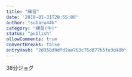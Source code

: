 ```yaml
---
title: "練習"
date: '2018-01-31T20:55:00'
author: "subaru44k"
category: "練習(中)"
status: "publish"
allowComments: true
convertBreaks: false
entryHash: "2d350d9dfd2ae763c75d877b5fe3d48b"
---
```

38分ジョグ
